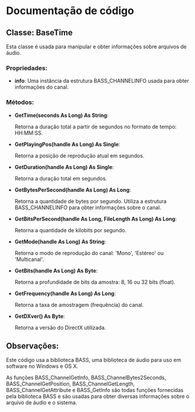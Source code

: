 # Documentação de código

## Classe: BaseTime

Esta classe é usada para manipular e obter informações sobre arquivos de áudio.

### Propriedades:
- **info**: Uma instância da estrutura BASS_CHANNELINFO usada para obter informações do canal.

### Métodos:
- **GetTime(seconds As Long) As String**:

  Retorna a duração total a partir de segundos no formato de tempo: HH:MM:SS.

- **GetPlayingPos(handle As Long) As Single**:

  Retorna a posição de reprodução atual em segundos.

- **GetDuration(handle As Long) As Single**:

  Retorna a duração total em segundos.

- **GetBytesPerSecond(handle As Long) As Long**:

  Retorna a quantidade de bytes por segundo. Utiliza a estrutura BASS_CHANNELINFO para obter informações sobre o canal.

- **GetBitsPerSecond(handle As Long, FileLength As Long) As Long**:

  Retorna a quantidade de kilobits por segundo.

- **GetMode(handle As Long) As String**:

  Retorna o modo de reprodução do canal: 'Mono', 'Estéreo' ou 'Multicanal'.

- **GetBits(handle As Long) As Byte**:

  Retorna a profundidade de bits da amostra: 8, 16 ou 32 bits (float).

- **GetFrequency(handle As Long) As Long**:

  Retorna a taxa de amostragem (frequência) do canal.

- **GetDXver() As Byte**:

  Retorna a versão do DirectX utilizada.

## Observações:

Este código usa a biblioteca BASS, uma biblioteca de áudio para uso em software no Windows e OS X.

As funções BASS_ChannelGetInfo, BASS_ChannelBytes2Seconds, BASS_ChannelGetPosition, BASS_ChannelGetLength, BASS_ChannelGetAttribute e BASS_GetInfo são todas funções fornecidas pela biblioteca BASS e são usadas para obter diversas informações sobre o arquivo de áudio e o sistema.